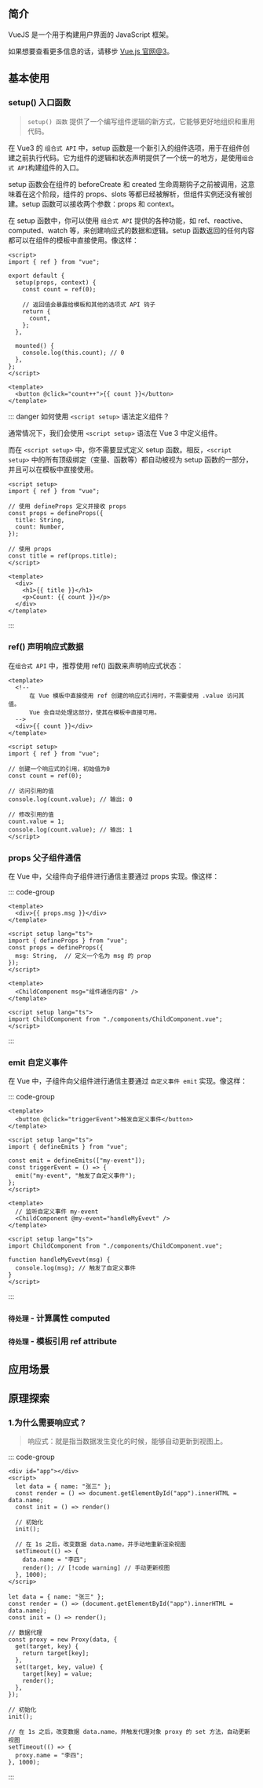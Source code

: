 <PageHeader content="Vue.js: JS 组件化框架" />

## 简介

VueJS 是一个用于构建用户界面的 JavaScript 框架。

如果想要查看更多信息的话，请移步 [Vue.js 官网@3](https://cn.vuejs.org/)。

## 基本使用

### setup() 入口函数

> `setup() 函数` 提供了一个编写组件逻辑的新方式，它能够更好地组织和重用代码。

在 Vue3 的 `组合式 API` 中，setup 函数是一个新引入的组件选项，用于在组件创建之前执行代码。它为组件的逻辑和状态声明提供了一个统一的地方，是使用`组合式 API`构建组件的入口。

setup 函数会在组件的 beforeCreate 和 created 生命周期钩子之前被调用，这意味着在这个阶段，组件的 props、slots 等都已经被解析，但组件实例还没有被创建。setup 函数可以接收两个参数：props 和 context。

在 setup 函数中，你可以使用 `组合式 API` 提供的各种功能，如 ref、reactive、computed、watch 等，来创建响应式的数据和逻辑。setup 函数返回的任何内容都可以在组件的模板中直接使用。像这样：

```vue
<script>
import { ref } from "vue";

export default {
  setup(props, context) {
    const count = ref(0);

    // 返回值会暴露给模板和其他的选项式 API 钩子
    return {
      count,
    };
  },

  mounted() {
    console.log(this.count); // 0
  },
};
</script>

<template>
  <button @click="count++">{{ count }}</button>
</template>
```

::: danger 如何使用 `<script setup>` 语法定义组件？

通常情况下，我们会使用 `<script setup>` 语法在 Vue 3 中定义组件。

而在 `<script setup>` 中，你不需要显式定义 setup 函数。相反，`<script setup>` 中的所有顶级绑定（变量、函数等）都自动被视为 setup 函数的一部分，并且可以在模板中直接使用。

```vue
<script setup>
import { ref } from "vue";

// 使用 defineProps 定义并接收 props
const props = defineProps({
  title: String,
  count: Number,
});

// 使用 props
const title = ref(props.title);
</script>

<template>
  <div>
    <h1>{{ title }}</h1>
    <p>Count: {{ count }}</p>
  </div>
</template>
```

:::

### ref() 声明响应式数据

在`组合式 API` 中，推荐使用 ref() 函数来声明响应式状态：

```vue
<template>
  <!-- 
      在 Vue 模板中直接使用 ref 创建的响应式引用时，不需要使用 .value 访问其值。
      Vue 会自动处理这部分，使其在模板中直接可用。 
  -->
  <div>{{ count }}</div>
</template>

<script setup>
import { ref } from "vue";

// 创建一个响应式的引用，初始值为0
const count = ref(0);

// 访问引用的值
console.log(count.value); // 输出: 0

// 修改引用的值
count.value = 1;
console.log(count.value); // 输出: 1
</script>
```

### props 父子组件通信

在 Vue 中，父组件向子组件进行通信主要通过 props 实现。像这样：

::: code-group

```js:line-numbers{7-9} [1.子组件 ChildComponent：]
<template>
  <div>{{ props.msg }}</div>
</template>

<script setup lang="ts">
import { defineProps } from "vue";
const props = defineProps({
  msg: String,  // 定义一个名为 msg 的 prop
});
</script>
```

```ts:line-numbers [2.父组件 App：]
<template>
  <ChildComponent msg="组件通信内容" />
</template>

<script setup lang="ts">
import ChildComponent from "./components/ChildComponent.vue";
</script>
```

:::

### emit 自定义事件

在 Vue 中，子组件向父组件进行通信主要通过 `自定义事件 emit` 实现。像这样：

::: code-group

```vue:line-numbers{9-11} [1.子组件 ChildComponent：]
<template>
  <button @click="triggerEvent">触发自定义事件</button>
</template>

<script setup lang="ts">
import { defineEmits } from "vue";

const emit = defineEmits(["my-event"]);
const triggerEvent = () => {
  emit("my-event", "触发了自定义事件");
};
</script>
```

```vue:line-numbers [2.父组件 App：]
<template>
  // 监听自定义事件 my-event
  <ChildComponent @my-event="handleMyEvevt" />
</template>

<script setup lang="ts">
import ChildComponent from "./components/ChildComponent.vue";

function handleMyEvevt(msg) {
  console.log(msg); // 触发了自定义事件
}
</script>
```

:::

### `待处理` - 计算属性 computed

### `待处理` - 模板引用 ref attribute

## 应用场景

## 原理探索

### 1.为什么需要响应式？

> 响应式：就是指当数据发生变化的时候，能够自动更新到视图上。

::: code-group

```js:line-numbers [1.不引用响应式概念，手动地渲染视图：]
<div id="app"></div>
<script>
  let data = { name: "张三" };
  const render = () => document.getElementById("app").innerHTML = data.name;
  const init = () => render()

  // 初始化
  init();

  // 在 1s 之后，改变数据 data.name，并手动地重新渲染视图
  setTimeout(() => {
    data.name = "李四";
    render(); // [!code warning] // 手动更新视图
  }, 1000);
</scrip>
```

```ts:line-numbers {6-14} [2.引用响应式概念，自动地渲染视图：]
let data = { name: "张三" };
const render = () => (document.getElementById("app").innerHTML = data.name);
const init = () => render();

// 数据代理
const proxy = new Proxy(data, {
  get(target, key) {
    return target[key];
  },
  set(target, key, value) {
    target[key] = value;
    render();
  },
});

// 初始化
init();

// 在 1s 之后，改变数据 data.name，并触发代理对象 proxy 的 set 方法，自动更新视图
setTimeout(() => {
  proxy.name = "李四";
}, 1000);
```

:::
